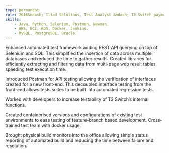 ```yaml
---
type: permanent
role: 2016&ndash; Iliad Solutions, Test Analyst &mdash; T3 Switch payments testing and simulation tool
skills:
    - Java, Python, Selenium, Postman, Newman.
    - AWS, EC2, RDS, Docker, Jenkins.
    - MySQL, PostgreSQL, Oracle.
---
```

Enhanced automated test framework adding REST API querying on top of Selenium and SQL. This simplified the insertion of data across multiple databases and reduced the time to gather results. Created libraries for efficiently extracting and filtering data from multi-page web result tables speeding test execution time.

Introduced Postman for API testing allowing the verification of interfaces created for a new front-end. This decoupled interface testing from the front-end allows tests suites to be built into automated regression tests.

Worked with developers to increase testability of T3 Switch’s internal functions.

Created containerised versions and configurations of existing test environments to ease testing of feature-branch based development. Cross-trained test team with docker usage.

Brought physical build monitors into the office allowing simple status reporting of automated build and reducing the time between failure and resolution.
